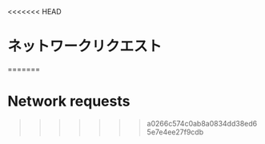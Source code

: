
<<<<<<< HEAD
# ネットワークリクエスト
=======
# Network requests
>>>>>>> a0266c574c0ab8a0834dd38ed65e7e4ee27f9cdb
